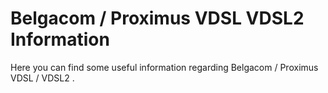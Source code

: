 # Belgacom / Proximus VDSL VDSL2 Information 

Here you can find some useful information regarding Belgacom / Proximus VDSL / VDSL2 .
